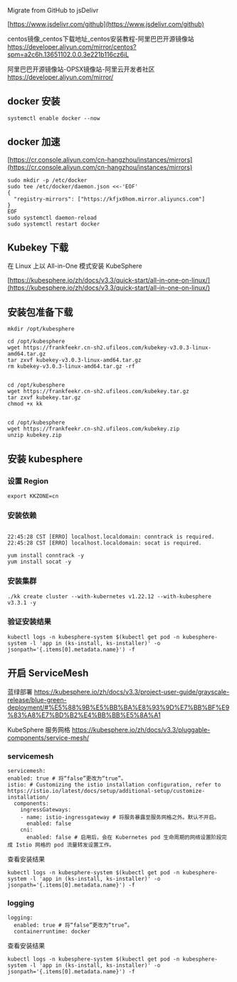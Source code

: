 Migrate from GitHub to jsDelivr

[https://www.jsdelivr.com/github](https://www.jsdelivr.com/github)





centos镜像_centos下载地址_centos安装教程-阿里巴巴开源镜像站
https://developer.aliyun.com/mirror/centos?spm=a2c6h.13651102.0.0.3e221b116cz6iL

阿里巴巴开源镜像站-OPSX镜像站-阿里云开发者社区
https://developer.aliyun.com/mirror/





## docker 安装

```shell
systemctl enable docker --now
```



## docker 加速

[https://cr.console.aliyun.com/cn-hangzhou/instances/mirrors](https://cr.console.aliyun.com/cn-hangzhou/instances/mirrors)

```shell
sudo mkdir -p /etc/docker
sudo tee /etc/docker/daemon.json <<-'EOF'
{
  "registry-mirrors": ["https://kfjx0hom.mirror.aliyuncs.com"]
}
EOF
sudo systemctl daemon-reload
sudo systemctl restart docker
```



## Kubekey 下载

在 Linux 上以 All-in-One 模式安装 KubeSphere

[https://kubesphere.io/zh/docs/v3.3/quick-start/all-in-one-on-linux/](https://kubesphere.io/zh/docs/v3.3/quick-start/all-in-one-on-linux/)




## 安装包准备下载

```shell
mkdir /opt/kubesphere

cd /opt/kubesphere
wget https://frankfeekr.cn-sh2.ufileos.com/kubekey-v3.0.3-linux-amd64.tar.gz
tar zxvf kubekey-v3.0.3-linux-amd64.tar.gz
rm kubekey-v3.0.3-linux-amd64.tar.gz -rf


cd /opt/kubesphere
wget https://frankfeekr.cn-sh2.ufileos.com/kubekey.tar.gz
tar zxvf kubekey.tar.gz
chmod +x kk


cd /opt/kubesphere
wget https://frankfeekr.cn-sh2.ufileos.com/kubekey.zip
unzip kubekey.zip
```

## 安装 kubesphere

### 设置 Region

```
export KKZONE=cn
```

### 安装依赖

```

22:45:28 CST [ERRO] localhost.localdomain: conntrack is required.
22:45:28 CST [ERRO] localhost.localdomain: socat is required.

yum install conntrack -y
yum install socat -y
```



### 安装集群

```shell
./kk create cluster --with-kubernetes v1.22.12 --with-kubesphere v3.3.1 -y
```

### 验证安装结果

```shell
kubectl logs -n kubesphere-system $(kubectl get pod -n kubesphere-system -l 'app in (ks-install, ks-installer)' -o jsonpath='{.items[0].metadata.name}') -f
```



## 开启 ServiceMesh

蓝绿部署
https://kubesphere.io/zh/docs/v3.3/project-user-guide/grayscale-release/blue-green-deployment/#%E5%88%9B%E5%BB%BA%E8%93%9D%E7%BB%BF%E9%83%A8%E7%BD%B2%E4%BB%BB%E5%8A%A1



KubeSphere 服务网格
https://kubesphere.io/zh/docs/v3.3/pluggable-components/service-mesh/



### servicemesh

```shell
servicemesh:
enabled: true # 将“false”更改为“true”。
istio: # Customizing the istio installation configuration, refer to https://istio.io/latest/docs/setup/additional-setup/customize-installation/
  components:
    ingressGateways:
    - name: istio-ingressgateway # 将服务暴露至服务网格之外。默认不开启。
      enabled: false
    cni:
      enabled: false # 启用后，会在 Kubernetes pod 生命周期的网络设置阶段完成 Istio 网格的 pod 流量转发设置工作。
```

查看安装结果

```shell
kubectl logs -n kubesphere-system $(kubectl get pod -n kubesphere-system -l 'app in (ks-install, ks-installer)' -o jsonpath='{.items[0].metadata.name}') -f
```



### logging

```shell
logging:
  enabled: true # 将“false”更改为“true”。
  containerruntime: docker
```

查看安装结果

```shell
kubectl logs -n kubesphere-system $(kubectl get pod -n kubesphere-system -l 'app in (ks-install, ks-installer)' -o jsonpath='{.items[0].metadata.name}') -f
```



